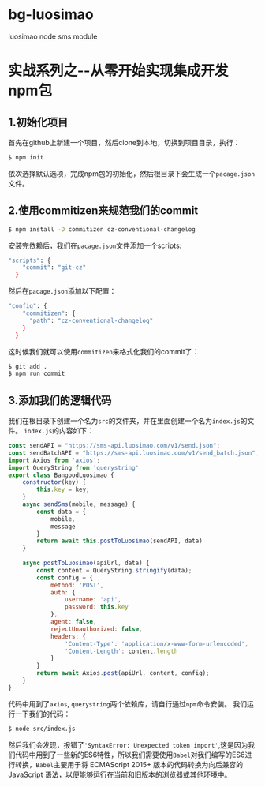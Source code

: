 # bg-luosimao
luosimao node sms module

# 实战系列之--从零开始实现集成开发npm包
## 1.初始化项目
首先在github上新建一个项目，然后clone到本地，切换到项目目录，执行：

```bash
$ npm init
```
 依次选择默认选项，完成npm包的初始化，然后根目录下会生成一个`pacage.json`文件。

## 2.使用commitizen来规范我们的commit

```bash
$ npm install -D commitizen cz-conventional-changelog
```
安装完依赖后，我们在`pacage.json`文件添加一个scripts:
```bash
"scripts": {
    "commit": "git-cz"
  }
```
然后在`pacage.json`添加以下配置：
```bash
"config": {
    "commitizen": {
      "path": "cz-conventional-changelog"
    }
  }
```
这时候我们就可以使用`commitizen`来格式化我们的commit了：
```bash
$ git add .
$ npm run commit
```
## 3.添加我们的逻辑代码
我们在根目录下创建一个名为`src`的文件夹，并在里面创建一个名为`index.js`的文件。
`index.js`的内容如下：
```javascript
const sendAPI = "https://sms-api.luosimao.com/v1/send.json";
const sendBatchAPI = "https://sms-api.luosimao.com/v1/send_batch.json";
import Axios from 'axios';
import QueryString from 'querystring'
export class BangoodLuosimao {
    constructor(key) {
        this.key = key;
    }
    async sendSms(mobile, message) {
        const data = {
            mobile,
            message
        }
        return await this.postToLuosimao(sendAPI, data)
    }
    
    async postToLuosimao(apiUrl, data) {
        const content = QueryString.stringify(data);
        const config = {
            method: 'POST',
            auth: {
                username: 'api',
                password: this.key
            },
            agent: false,
            rejectUnauthorized: false,
            headers: {
                'Content-Type': 'application/x-www-form-urlencoded',
                'Content-Length': content.length
            }
        }
        return await Axios.post(apiUrl, content, config);
    }
}
```
代码中用到了`axios`, `querystring`两个依赖库，请自行通过`npm`命令安装。
我们运行一下我们的代码：
```bash
$ node src/index.js
```
然后我们会发现，报错了`'SyntaxError: Unexpected token import'`,这是因为我们代码中用到了一些新的ES6特性，所以我们需要使用`Babel`对我们编写的ES6进行转换，`Babel`主要用于将 ECMAScript 2015+ 版本的代码转换为向后兼容的 JavaScript 语法，以便能够运行在当前和旧版本的浏览器或其他环境中。



